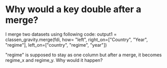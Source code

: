 
# Why would a key double after a merge?

I merge two datasets using following code:
output1 = classen_gravity.merge(fdi, how= "left", right_on=["Country", "Year", "regime"],
                               left_on=["country", "regime", "year"])


"regime" is supposed to stay as one column but after a merge, it becomes regime_x and regime_y.
Why would it happen?

        